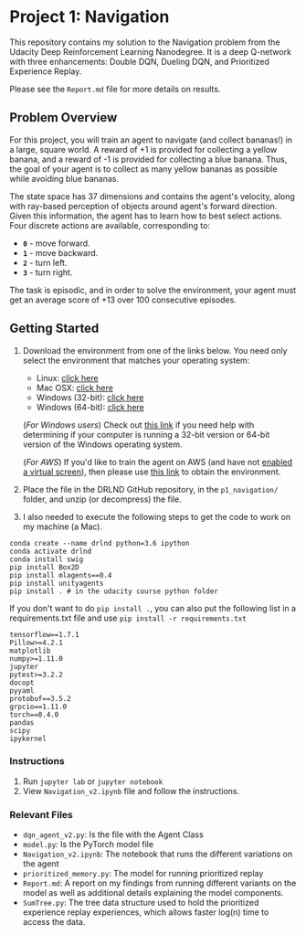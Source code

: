 # Project 1: Navigation

This repository contains my solution to the Navigation problem from the Udacity Deep Reinforcement Learning Nanodegree. It is a deep Q-network with three enhancements: Double DQN, Dueling DQN, and Prioritized Experience Replay.

Please see the `Report.md` file for more details on results.

## Problem Overview

For this project, you will train an agent to navigate (and collect bananas!) in a large, square world. A reward of +1 is provided for collecting a yellow banana, and a reward of -1 is provided for collecting a blue banana. Thus, the goal of your agent is to collect as many yellow bananas as possible while avoiding blue bananas.

The state space has 37 dimensions and contains the agent's velocity, along with ray-based perception of objects around agent's forward direction. Given this information, the agent has to learn how to best select actions. Four discrete actions are available, corresponding to:

- **`0`** - move forward.
- **`1`** - move backward.
- **`2`** - turn left.
- **`3`** - turn right.

The task is episodic, and in order to solve the environment, your agent must get an average score of +13 over 100 consecutive episodes.

## Getting Started

1. Download the environment from one of the links below.  You need only select the environment that matches your operating system:
    - Linux: [click here](https://s3-us-west-1.amazonaws.com/udacity-drlnd/P1/Banana/Banana_Linux.zip)
    - Mac OSX: [click here](https://s3-us-west-1.amazonaws.com/udacity-drlnd/P1/Banana/Banana.app.zip)
    - Windows (32-bit): [click here](https://s3-us-west-1.amazonaws.com/udacity-drlnd/P1/Banana/Banana_Windows_x86.zip)
    - Windows (64-bit): [click here](https://s3-us-west-1.amazonaws.com/udacity-drlnd/P1/Banana/Banana_Windows_x86_64.zip)

    (_For Windows users_) Check out [this link](https://support.microsoft.com/en-us/help/827218/how-to-determine-whether-a-computer-is-running-a-32-bit-version-or-64) if you need help with determining if your computer is running a 32-bit version or 64-bit version of the Windows operating system.

    (_For AWS_) If you'd like to train the agent on AWS (and have not [enabled a virtual screen](https://github.com/Unity-Technologies/ml-agents/blob/master/docs/Training-on-Amazon-Web-Service.md)), then please use [this link](https://s3-us-west-1.amazonaws.com/udacity-drlnd/P1/Banana/Banana_Linux_NoVis.zip) to obtain the environment.

2. Place the file in the DRLND GitHub repository, in the `p1_navigation/` folder, and unzip (or decompress) the file.

3. I also needed to execute the following steps to get the code to work on my machine (a Mac).

```shell
conda create --name drlnd python=3.6 ipython
conda activate drlnd
conda install swig
pip install Box2D
pip install mlagents==0.4
pip install unityagents
pip install . # in the udacity course python folder
```

If you don't want to do `pip install .`, you can also put the following list in a requirements.txt file and use `pip install -r requirements.txt`

```
tensorflow==1.7.1
Pillow>=4.2.1
matplotlib
numpy>=1.11.0
jupyter
pytest>=3.2.2
docopt
pyyaml
protobuf==3.5.2
grpcio==1.11.0
torch==0.4.0
pandas
scipy
ipykernel
```

### Instructions

1. Run `jupyter lab` or `jupyter notebook`
2. View `Navigation_v2.ipynb` file and follow the instructions.

### Relevant Files

* `dqn_agent_v2.py`: Is the file with the Agent Class
* `model.py`: Is the PyTorch model file
* `Navigation_v2.ipynb`: The notebook that runs the different variations on the agent
* `prioritized_memory.py`: The model for running prioritized replay
* `Report.md`: A report on my findings from running different variants on the model as well as additional details explaining the model components.
* `SumTree.py`: The tree data structure used to hold the prioritized experience replay experiences, which allows faster log(n) time to access the data.
